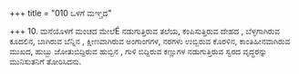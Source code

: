+++
title = "010 ಒಳಗೆ ಮಞ್ಚದ"

+++
10. ಮನೆಯೊಳಗೆ ಮಂಚದ ಮೇಲೆÉ ನಡುಗುತ್ತಿರುವ ತಲೆಯ,  ಕಂಪಿಸುತ್ತಿರುವ ದೇಹದ ,  ಬೆಳ್ಳಗಾಗಿರುವ ಕೂದಲಿನ,  ಬಾಗಿರುವ ಬೆನ್ನಿನ ,  ಕ್ಷೀಣವಾಗಿರುವ ಅಂಗಾಂಗಗಳ, ನರಗಳು ಉಬ್ಬಿರುವ ಕೊರಳಿನ,  ಕಾಂತಿಹೀನವಾಗಿರುವ ಮುಖದ, ಹುಬ್ಬು ಜೋತುಬಿದ್ದಿರುವ ಹುಬ್ಬಿನ , ಗುಳಿ ಬಿದ್ದಿರುವ ಕಣ್ಣುಗಳ  ನಡುಗುತ್ತಿರುವ ಸ್ವರದ ವೃದ್ಧರನ್ನು ಮುನಿಸುತನಿಗೆ ತೋರಿಸಿದನು.